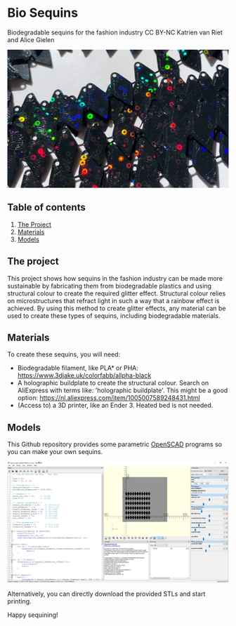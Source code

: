 # Bio Sequins
 Biodegradable sequins for the fashion industry
 CC BY-NC Katrien van Riet and Alice Gielen

![Sequins](https://github.com/kvriet/Bio-Sequins/blob/main/sequins%20big.png?raw=true)

 ## Table of contents

1. [The Project](#project)
2. [Materials](#materials)
3. [Models](#models)

## The project <a name="project"></a>
This project shows how sequins in the fashion industry can be made more sustainable by fabricating them from biodegradable plastics and using structural colour to create the required glitter effect. Structural colour relies on microstructures that refract light in such a way that a rainbow effect is achieved. By using this method to create glitter effects, any material can be used to create these types of sequins, including biodegradable materials. 

## Materials <a name="materials"></a>
To create these sequins, you will need:
* Biodegradable filament, like PLA* or PHA: <a href="https://www.3djake.uk/colorfabb/allpha-black">https://www.3djake.uk/colorfabb/allpha-black</a>
* A holographic buildplate to create the structural colour. Search on AliExpress with terms like: 'holographic buildplate'. This might be a good option: <a href="https://nl.aliexpress.com/item/1005007589248431.html">https://nl.aliexpress.com/item/1005007589248431.html</a>
* (Access to) a 3D printer, like an Ender 3. Heated bed is not needed.

## Models <a name="models"></a>
This Github repository provides some parametric <a href="www.openscad.org">OpenSCAD</a> programs so you can make your own sequins.

![OpenSCAD](https://github.com/kvriet/Bio-Sequins/blob/main/OpenSCAD%20interface.png?raw=true)

Alternatively, you can directly download the provided STLs and start printing.

Happy sequining!
